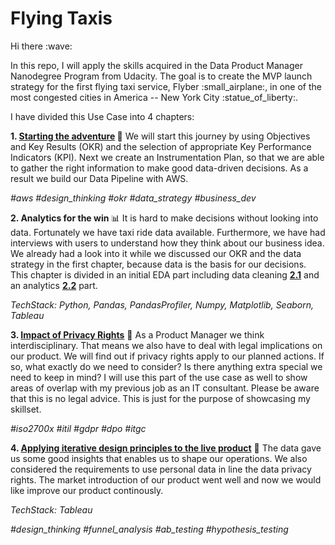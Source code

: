 # Flying Taxis

<p> Hi there :wave: </p>
In this repo, I will apply the skills acquired in the Data Product Manager Nanodegree Program from Udacity. The goal is to create the MVP launch strategy for the first flying taxi service, Flyber :small_airplane:, in one of the most congested cities in America -- New York City :statue_of_liberty:. 

I have divided this Use Case into 4 chapters:

<b>1. [Starting the adventure](https://github.com/Wahido589/WaRa/blob/25f815c4174436a82882a92500d8468434fd0590/1_Starting_the_adventure.md) </b>:rocket:
We will start this journey by using Objectives and Key Results (OKR) and the selection of appropriate Key Performance Indicators (KPI).
Next we create an Instrumentation Plan, so that we are able to gather the right information to make good data-driven decisions. 
As a result we build our Data Pipeline with AWS. <p><em>#aws #design_thinking #okr #data_strategy #business_dev</em></p>

<b>2. Analytics for the win </b> :bar_chart:
It is hard to make decisions without looking into data. Fortunately we have taxi ride data available. Furthermore, we have had interviews with users to understand how they think about our business idea. We already had a look into it while we discussed our OKR and the data strategy in the first chapter, because data is the basis for our decisions.
This chapter is divided in an initial EDA part including data cleaning <b>[2.1](https://github.com/Wahido589/WaRa/blob/814e76e178c7fc36c167e169336fb925371e180e/2.1_Analytics_for_the_win.ipynb)</b> and an analytics <b>[2.2](https://github.com/Wahido589/WaRa/blob/402ed43372cd9e077ee9c571a27b9a180e374b50/2.2_Analytics_for_the_win.md)</b> part. 
<p><em>TechStack: Python, Pandas, PandasProfiler, Numpy, Matplotlib, Seaborn, Tableau</em></p>

<b>3. [Impact of Privacy Rights](https://github.com/Wahido589/WaRa/blob/875bf0b84f3d1bd256f66b8c4fc7dcfb8770656d/3_Impact_of_privacy_rights.md)</b> :orange_book: 
As a Product Manager we think interdisciplinary. That means we also have to deal with legal implications on our product. 
We will find out if privacy rights apply to our planned actions. If so, what exactly do we need to consider? Is there 
anything extra special we need to keep in mind? I will use this part of the use case as well to show areas of overlap
with my previous job as an IT consultant. Please be aware that this is no legal advice. 
This is just for the purpose of showcasing my skillset. <p><em>#iso2700x #itil #gdpr #dpo #itgc</p></em>

<b>4. [Applying iterative design principles to the live product](https://github.com/Wahido589/WaRa/blob/01ec4632fce94306122c7281bafb8d984962f772/4_Applying_iterative_design_principles_to_the_live_product.md)</b> :arrows_counterclockwise:
The data gave us some good insights that enables us to shape our operations. We also considered the requirements to use personal data in line the data privacy rights. 
The market introduction of our product went well and now we would like improve our product continously.
<p><em>TechStack: Tableau</em></p>
<p><em>#design_thinking #funnel_analysis #ab_testing #hypothesis_testing</p></em>
